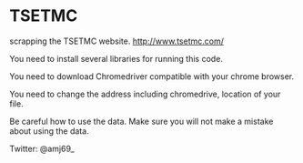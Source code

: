 # TSETMC
scrapping the TSETMC website.
http://www.tsetmc.com/

You need to install several libraries for running this code.

You need to download Chromedriver compatible with your chrome browser.

You need to change the address including chromedrive, location of your file.

Be careful how to use the data. Make sure you will not make a mistake about using the data.

Twitter: @amj69_

